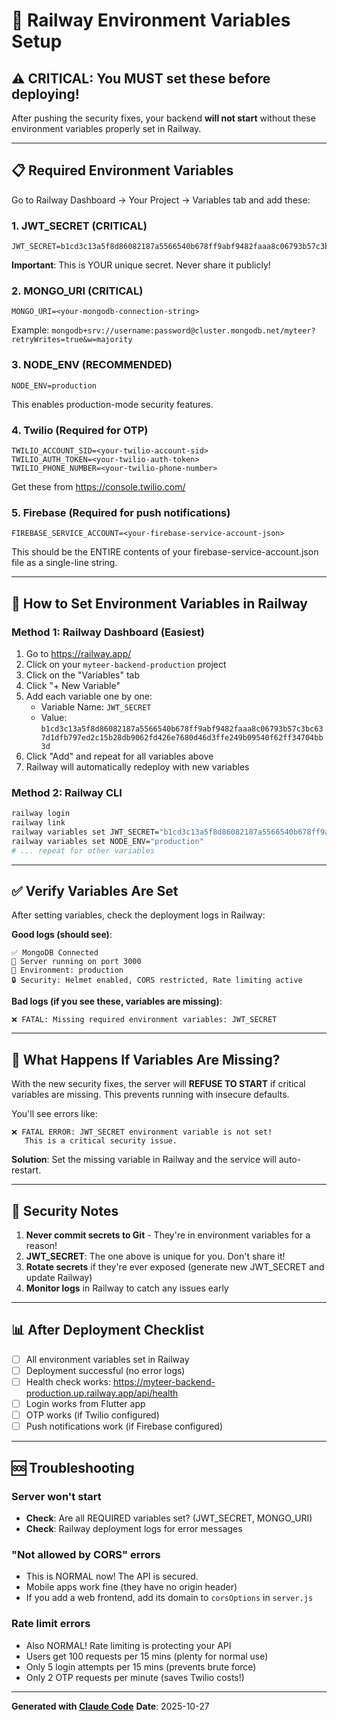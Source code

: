 # 🚂 Railway Environment Variables Setup

## ⚠️ CRITICAL: You MUST set these before deploying!

After pushing the security fixes, your backend **will not start** without these environment variables properly set in Railway.

---

## 📋 Required Environment Variables

Go to Railway Dashboard → Your Project → Variables tab and add these:

### 1. JWT_SECRET (CRITICAL)
```
JWT_SECRET=b1cd3c13a5f8d86082187a5566540b678ff9abf9482faaa8c06793b57c3bc637d1dfb797ed2c15b28db9062fd426e7680d46d3ffe249b09540f62ff34704bb3d
```
**Important**: This is YOUR unique secret. Never share it publicly!

### 2. MONGO_URI (CRITICAL)
```
MONGO_URI=<your-mongodb-connection-string>
```
Example: `mongodb+srv://username:password@cluster.mongodb.net/myteer?retryWrites=true&w=majority`

### 3. NODE_ENV (RECOMMENDED)
```
NODE_ENV=production
```
This enables production-mode security features.

### 4. Twilio (Required for OTP)
```
TWILIO_ACCOUNT_SID=<your-twilio-account-sid>
TWILIO_AUTH_TOKEN=<your-twilio-auth-token>
TWILIO_PHONE_NUMBER=<your-twilio-phone-number>
```
Get these from https://console.twilio.com/

### 5. Firebase (Required for push notifications)
```
FIREBASE_SERVICE_ACCOUNT=<your-firebase-service-account-json>
```
This should be the ENTIRE contents of your firebase-service-account.json file as a single-line string.

---

## 🔧 How to Set Environment Variables in Railway

### Method 1: Railway Dashboard (Easiest)
1. Go to https://railway.app/
2. Click on your `myteer-backend-production` project
3. Click on the "Variables" tab
4. Click "+ New Variable"
5. Add each variable one by one:
   - Variable Name: `JWT_SECRET`
   - Value: `b1cd3c13a5f8d86082187a5566540b678ff9abf9482faaa8c06793b57c3bc637d1dfb797ed2c15b28db9062fd426e7680d46d3ffe249b09540f62ff34704bb3d`
6. Click "Add" and repeat for all variables above
7. Railway will automatically redeploy with new variables

### Method 2: Railway CLI
```bash
railway login
railway link
railway variables set JWT_SECRET="b1cd3c13a5f8d86082187a5566540b678ff9abf9482faaa8c06793b57c3bc637d1dfb797ed2c15b28db9062fd426e7680d46d3ffe249b09540f62ff34704bb3d"
railway variables set NODE_ENV="production"
# ... repeat for other variables
```

---

## ✅ Verify Variables Are Set

After setting variables, check the deployment logs in Railway:

**Good logs (should see)**:
```
✅ MongoDB Connected
🚀 Server running on port 3000
📡 Environment: production
🔒 Security: Helmet enabled, CORS restricted, Rate limiting active
```

**Bad logs (if you see these, variables are missing)**:
```
❌ FATAL: Missing required environment variables: JWT_SECRET
```

---

## 🚨 What Happens If Variables Are Missing?

With the new security fixes, the server will **REFUSE TO START** if critical variables are missing. This prevents running with insecure defaults.

You'll see errors like:
```
❌ FATAL ERROR: JWT_SECRET environment variable is not set!
   This is a critical security issue.
```

**Solution**: Set the missing variable in Railway and the service will auto-restart.

---

## 🔐 Security Notes

1. **Never commit secrets to Git** - They're in environment variables for a reason!
2. **JWT_SECRET**: The one above is unique for you. Don't share it!
3. **Rotate secrets** if they're ever exposed (generate new JWT_SECRET and update Railway)
4. **Monitor logs** in Railway to catch any issues early

---

## 📊 After Deployment Checklist

- [ ] All environment variables set in Railway
- [ ] Deployment successful (no error logs)
- [ ] Health check works: https://myteer-backend-production.up.railway.app/api/health
- [ ] Login works from Flutter app
- [ ] OTP works (if Twilio configured)
- [ ] Push notifications work (if Firebase configured)

---

## 🆘 Troubleshooting

### Server won't start
- **Check**: Are all REQUIRED variables set? (JWT_SECRET, MONGO_URI)
- **Check**: Railway deployment logs for error messages

### "Not allowed by CORS" errors
- This is NORMAL now! The API is secured.
- Mobile apps work fine (they have no origin header)
- If you add a web frontend, add its domain to `corsOptions` in `server.js`

### Rate limit errors
- Also NORMAL! Rate limiting is protecting your API
- Users get 100 requests per 15 mins (plenty for normal use)
- Only 5 login attempts per 15 mins (prevents brute force)
- Only 2 OTP requests per minute (saves Twilio costs!)

---

**Generated with [Claude Code](https://claude.com/claude-code)**
**Date**: 2025-10-27
